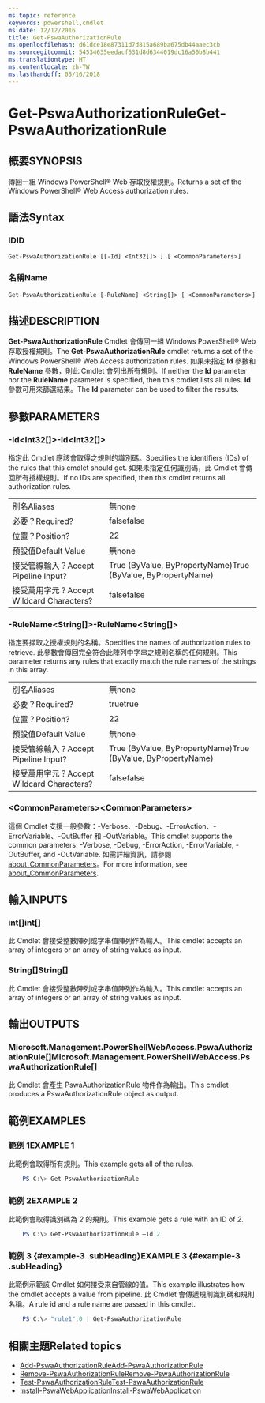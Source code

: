 ```yaml
---
ms.topic: reference
keywords: powershell,cmdlet
ms.date: 12/12/2016
title: Get-PswaAuthorizationRule
ms.openlocfilehash: d61dce18e87311d7d815a689ba675db44aaec3cb
ms.sourcegitcommit: 54534635eedacf531d8d6344019dc16a50b8b441
ms.translationtype: HT
ms.contentlocale: zh-TW
ms.lasthandoff: 05/16/2018
---
```

# <a name="get-pswaauthorizationrule"></a><span data-ttu-id="4243f-103">Get-PswaAuthorizationRule</span><span class="sxs-lookup"><span data-stu-id="4243f-103">Get-PswaAuthorizationRule</span></span>

## <a name="synopsis"></a><span data-ttu-id="4243f-104">概要</span><span class="sxs-lookup"><span data-stu-id="4243f-104">SYNOPSIS</span></span>

<span data-ttu-id="4243f-105">傳回一組 Windows PowerShell® Web 存取授權規則。</span><span class="sxs-lookup"><span data-stu-id="4243f-105">Returns a set of the Windows PowerShell® Web Access authorization rules.</span></span>

## <a name="syntax"></a><span data-ttu-id="4243f-106">語法</span><span class="sxs-lookup"><span data-stu-id="4243f-106">Syntax</span></span>

### <a name="id"></a><span data-ttu-id="4243f-107">ID</span><span class="sxs-lookup"><span data-stu-id="4243f-107">ID</span></span>
```
Get-PswaAuthorizationRule [[-Id] <Int32[]> ] [ <CommonParameters>]
```

### <a name="name"></a><span data-ttu-id="4243f-108">名稱</span><span class="sxs-lookup"><span data-stu-id="4243f-108">Name</span></span>
```
Get-PswaAuthorizationRule [-RuleName] <String[]> [ <CommonParameters>]
```

## <a name="description"></a><span data-ttu-id="4243f-109">描述</span><span class="sxs-lookup"><span data-stu-id="4243f-109">DESCRIPTION</span></span>

<span data-ttu-id="4243f-110">**Get-PswaAuthorizationRule** Cmdlet 會傳回一組 Windows PowerShell® Web 存取授權規則。</span><span class="sxs-lookup"><span data-stu-id="4243f-110">The **Get-PswaAuthorizationRule** cmdlet returns a set of the Windows PowerShell® Web Access authorization rules.</span></span>
<span data-ttu-id="4243f-111">如果未指定 **Id** 參數和 **RuleName** 參數，則此 Cmdlet 會列出所有規則。</span><span class="sxs-lookup"><span data-stu-id="4243f-111">If neither the **Id** parameter nor the **RuleName** parameter is specified, then this cmdlet lists all rules.</span></span> <span data-ttu-id="4243f-112">**Id** 參數可用來篩選結果。</span><span class="sxs-lookup"><span data-stu-id="4243f-112">The **Id** parameter can be used to filter the results.</span></span>

## <a name="parameters"></a><span data-ttu-id="4243f-113">參數</span><span class="sxs-lookup"><span data-stu-id="4243f-113">PARAMETERS</span></span>

### <a name="-idltint32gt"></a><span data-ttu-id="4243f-114">-Id&lt;Int32\[\]&gt;</span><span class="sxs-lookup"><span data-stu-id="4243f-114">-Id&lt;Int32\[\]&gt;</span></span>

<span data-ttu-id="4243f-115">指定此 Cmdlet 應該會取得之規則的識別碼。</span><span class="sxs-lookup"><span data-stu-id="4243f-115">Specifies the identifiers (IDs) of the rules that this cmdlet should get.</span></span> <span data-ttu-id="4243f-116">如果未指定任何識別碼，此 Cmdlet 會傳回所有授權規則。</span><span class="sxs-lookup"><span data-stu-id="4243f-116">If no IDs are specified, then this cmdlet returns all authorization rules.</span></span>

|||
|-|-|
| <span data-ttu-id="4243f-117">別名</span><span class="sxs-lookup"><span data-stu-id="4243f-117">Aliases</span></span>                              | <span data-ttu-id="4243f-118">無</span><span class="sxs-lookup"><span data-stu-id="4243f-118">none</span></span>                                 |
| <span data-ttu-id="4243f-119">必要？</span><span class="sxs-lookup"><span data-stu-id="4243f-119">Required?</span></span>                            | <span data-ttu-id="4243f-120">false</span><span class="sxs-lookup"><span data-stu-id="4243f-120">false</span></span>                                |
| <span data-ttu-id="4243f-121">位置？</span><span class="sxs-lookup"><span data-stu-id="4243f-121">Position?</span></span>                            | <span data-ttu-id="4243f-122">2</span><span class="sxs-lookup"><span data-stu-id="4243f-122">2</span></span>                                    |
| <span data-ttu-id="4243f-123">預設值</span><span class="sxs-lookup"><span data-stu-id="4243f-123">Default Value</span></span>                        | <span data-ttu-id="4243f-124">無</span><span class="sxs-lookup"><span data-stu-id="4243f-124">none</span></span>                                 |
| <span data-ttu-id="4243f-125">接受管線輸入？</span><span class="sxs-lookup"><span data-stu-id="4243f-125">Accept Pipeline Input?</span></span>               | <span data-ttu-id="4243f-126">True (ByValue, ByPropertyName)</span><span class="sxs-lookup"><span data-stu-id="4243f-126">True (ByValue, ByPropertyName)</span></span>       |
| <span data-ttu-id="4243f-127">接受萬用字元？</span><span class="sxs-lookup"><span data-stu-id="4243f-127">Accept Wildcard Characters?</span></span>          | <span data-ttu-id="4243f-128">false</span><span class="sxs-lookup"><span data-stu-id="4243f-128">false</span></span>                                |

### <a name="-rulenameltstringgt"></a><span data-ttu-id="4243f-129">-RuleName&lt;String\[\]&gt;</span><span class="sxs-lookup"><span data-stu-id="4243f-129">-RuleName&lt;String\[\]&gt;</span></span>

<span data-ttu-id="4243f-130">指定要擷取之授權規則的名稱。</span><span class="sxs-lookup"><span data-stu-id="4243f-130">Specifies the names of authorization rules to retrieve.</span></span> <span data-ttu-id="4243f-131">此參數會傳回完全符合此陣列中字串之規則名稱的任何規則。</span><span class="sxs-lookup"><span data-stu-id="4243f-131">This parameter returns any rules that exactly match the rule names of the strings in this array.</span></span>

|||
|-|-|
| <span data-ttu-id="4243f-132">別名</span><span class="sxs-lookup"><span data-stu-id="4243f-132">Aliases</span></span>                              | <span data-ttu-id="4243f-133">無</span><span class="sxs-lookup"><span data-stu-id="4243f-133">none</span></span>                                 |
| <span data-ttu-id="4243f-134">必要？</span><span class="sxs-lookup"><span data-stu-id="4243f-134">Required?</span></span>                            | <span data-ttu-id="4243f-135">true</span><span class="sxs-lookup"><span data-stu-id="4243f-135">true</span></span>                                 |
| <span data-ttu-id="4243f-136">位置？</span><span class="sxs-lookup"><span data-stu-id="4243f-136">Position?</span></span>                            | <span data-ttu-id="4243f-137">2</span><span class="sxs-lookup"><span data-stu-id="4243f-137">2</span></span>                                    |
| <span data-ttu-id="4243f-138">預設值</span><span class="sxs-lookup"><span data-stu-id="4243f-138">Default Value</span></span>                        | <span data-ttu-id="4243f-139">無</span><span class="sxs-lookup"><span data-stu-id="4243f-139">none</span></span>                                 |
| <span data-ttu-id="4243f-140">接受管線輸入？</span><span class="sxs-lookup"><span data-stu-id="4243f-140">Accept Pipeline Input?</span></span>               | <span data-ttu-id="4243f-141">True (ByValue, ByPropertyName)</span><span class="sxs-lookup"><span data-stu-id="4243f-141">True (ByValue, ByPropertyName)</span></span>       |
| <span data-ttu-id="4243f-142">接受萬用字元？</span><span class="sxs-lookup"><span data-stu-id="4243f-142">Accept Wildcard Characters?</span></span>          | <span data-ttu-id="4243f-143">false</span><span class="sxs-lookup"><span data-stu-id="4243f-143">false</span></span>                                |

### <a name="ltcommonparametersgt"></a><span data-ttu-id="4243f-144">&lt;CommonParameters&gt;</span><span class="sxs-lookup"><span data-stu-id="4243f-144">&lt;CommonParameters&gt;</span></span>

<span data-ttu-id="4243f-145">這個 Cmdlet 支援一般參數：-Verbose、-Debug、-ErrorAction、-ErrorVariable、-OutBuffer 和 -OutVariable。</span><span class="sxs-lookup"><span data-stu-id="4243f-145">This cmdlet supports the common parameters: -Verbose, -Debug, -ErrorAction, -ErrorVariable, -OutBuffer, and -OutVariable.</span></span>
<span data-ttu-id="4243f-146">如需詳細資訊，請參閱 [about_CommonParameters](http://go.microsoft.com/fwlink/p/?LinkID=113216)。</span><span class="sxs-lookup"><span data-stu-id="4243f-146">For more information, see [about_CommonParameters](http://go.microsoft.com/fwlink/p/?LinkID=113216).</span></span>

## <a name="inputs"></a><span data-ttu-id="4243f-147">輸入</span><span class="sxs-lookup"><span data-stu-id="4243f-147">INPUTS</span></span>

### <a name="int"></a><span data-ttu-id="4243f-148">int\[\]</span><span class="sxs-lookup"><span data-stu-id="4243f-148">int\[\]</span></span>

<span data-ttu-id="4243f-149">此 Cmdlet 會接受整數陣列或字串值陣列作為輸入。</span><span class="sxs-lookup"><span data-stu-id="4243f-149">This cmdlet accepts an array of integers or an array of string values as input.</span></span>

### <a name="string"></a><span data-ttu-id="4243f-150">String\[\]</span><span class="sxs-lookup"><span data-stu-id="4243f-150">String\[\]</span></span>

<span data-ttu-id="4243f-151">此 Cmdlet 會接受整數陣列或字串值陣列作為輸入。</span><span class="sxs-lookup"><span data-stu-id="4243f-151">This cmdlet accepts an array of integers or an array of string values as input.</span></span>

## <a name="outputs"></a><span data-ttu-id="4243f-152">輸出</span><span class="sxs-lookup"><span data-stu-id="4243f-152">OUTPUTS</span></span>

### <a name="microsoftmanagementpowershellwebaccesspswaauthorizationrule"></a><span data-ttu-id="4243f-153">Microsoft.Management.PowerShellWebAccess.PswaAuthorizationRule\[\]</span><span class="sxs-lookup"><span data-stu-id="4243f-153">Microsoft.Management.PowerShellWebAccess.PswaAuthorizationRule\[\]</span></span>

<span data-ttu-id="4243f-154">此 Cmdlet 會產生 PswaAuthorizationRule 物件作為輸出。</span><span class="sxs-lookup"><span data-stu-id="4243f-154">This cmdlet produces a PswaAuthorizationRule object as output.</span></span>


## <a name="examples"></a><span data-ttu-id="4243f-155">範例</span><span class="sxs-lookup"><span data-stu-id="4243f-155">EXAMPLES</span></span>

### <a name="example-1"></a><span data-ttu-id="4243f-156">範例 1</span><span class="sxs-lookup"><span data-stu-id="4243f-156">EXAMPLE 1</span></span>

<span data-ttu-id="4243f-157">此範例會取得所有規則。</span><span class="sxs-lookup"><span data-stu-id="4243f-157">This example gets all of the rules.</span></span>

```PowerShell
    PS C:\> Get-PswaAuthorizationRule
```

### <a name="example-2"></a><span data-ttu-id="4243f-158">範例 2</span><span class="sxs-lookup"><span data-stu-id="4243f-158">EXAMPLE 2</span></span>

<span data-ttu-id="4243f-159">此範例會取得識別碼為 *2* 的規則。</span><span class="sxs-lookup"><span data-stu-id="4243f-159">This example gets a rule with an ID of *2*.</span></span>

```PowerShell
    PS C:\> Get-PswaAuthorizationRule –Id 2
```

### <a name="example-3-example-3-subheading"></a><span data-ttu-id="4243f-160">範例 3 {#example-3 .subHeading}</span><span class="sxs-lookup"><span data-stu-id="4243f-160">EXAMPLE 3 {#example-3 .subHeading}</span></span>

<span data-ttu-id="4243f-161">此範例示範該 Cmdlet 如何接受來自管線的值。</span><span class="sxs-lookup"><span data-stu-id="4243f-161">This example illustrates how the cmdlet accepts a value from pipeline.</span></span>
<span data-ttu-id="4243f-162">此 Cmdlet 會傳遞規則識別碼和規則名稱。</span><span class="sxs-lookup"><span data-stu-id="4243f-162">A rule id and a rule name are passed in this cmdlet.</span></span>

```PowerShell
    PS C:\> "rule1",0 | Get-PswaAuthorizationRule
```

## <a name="related-topics"></a><span data-ttu-id="4243f-163">相關主題</span><span class="sxs-lookup"><span data-stu-id="4243f-163">Related topics</span></span>

- [<span data-ttu-id="4243f-164">Add-PswaAuthorizationRule</span><span class="sxs-lookup"><span data-stu-id="4243f-164">Add-PswaAuthorizationRule</span></span>](add-pswaauthorizationrule.md)
- [<span data-ttu-id="4243f-165">Remove-PswaAuthorizationRule</span><span class="sxs-lookup"><span data-stu-id="4243f-165">Remove-PswaAuthorizationRule</span></span>](remove-pswaauthorizationrule.md)
- [<span data-ttu-id="4243f-166">Test-PswaAuthorizationRule</span><span class="sxs-lookup"><span data-stu-id="4243f-166">Test-PswaAuthorizationRule</span></span>](test-pswaauthorizationrule.md)
- [<span data-ttu-id="4243f-167">Install-PswaWebApplication</span><span class="sxs-lookup"><span data-stu-id="4243f-167">Install-PswaWebApplication</span></span>](install-pswawebapplication.md)